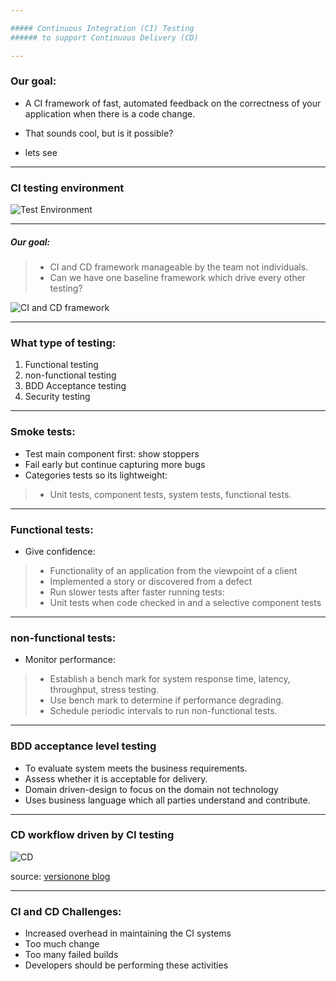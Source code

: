 ```yaml
---

##### Continuous Integration (CI) Testing 
###### to support Continuous Delivery (CD)

---
```

### Our goal: 

* A CI framework of fast, automated feedback on the correctness of your application when there is a code change. 

* That sounds cool, but is it possible? 

* lets see

---

### CI testing environment

![Test Environment](https://www.lucidchart.com/publicSegments/view/d50ed6d8-deb8-4d9a-be56-7adef4db8048/image.png)

---

##### Our goal:
>* CI and CD framework manageable by the team not individuals. 
>* Can we have one baseline framework which drive every other testing? 

![CI and CD framework](https://www.lucidchart.com/publicSegments/view/778a845b-0c5b-43ed-8d5f-d074a18094fa/image.png)

---

### What type of testing:
1. Functional testing
2. non-functional testing 
3. BDD Acceptance testing 
4. Security testing

---
### Smoke tests: 
* Test main component first: show stoppers 
* Fail early but continue capturing more bugs
* Categories tests so its lightweight:
>* Unit tests, component tests, system tests, functional tests. 
 
--- 
### Functional tests:  
* Give confidence: 
>* Functionality of an application from the viewpoint of a client
>* Implemented a story or discovered from a defect 
>* Run slower tests after faster running tests: 
>* Unit tests when code checked in and a selective component tests 

---

### non-functional tests: 
* Monitor performance: 
>* Establish a bench mark for system response time, latency, throughput, stress testing.
>* Use bench mark to determine if performance degrading. 
>* Schedule periodic intervals to run non-functional tests.     

---
### BDD acceptance level testing
* To evaluate system meets the business requirements. 
* Assess whether it is acceptable for delivery.
* Domain driven-design to focus on the domain not technology 
* Uses business language which all parties understand and contribute.  
---
### CD workflow driven by CI testing
 
 ![CD](https://blog.versionone.com/wp-content/uploads/sites/3/2015/03/CI_image2-e1426983470698.png)
 
 source: [versionone blog](https://blog.versionone.com/understanding-ci-in-cd/)
 
---

### CI and CD Challenges:
* Increased overhead in maintaining the CI systems
* Too much change 
* Too many failed builds
* Developers should be performing these activities

 


